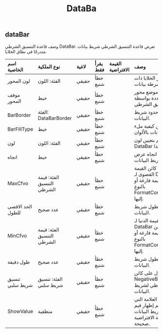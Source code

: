 ﻿---
title: DataBa
second_title: Aspose.Cells Cloud Documen
type: docs
url: /ar/specification/model/databar/
description: "Aspose.Cells مواصفات النموذج السحابي: DataBar. تعامل بسهولة مع Excel ومستندات جداول البيانات الأخرى التي تحتوي على ميزات مثل الفتح والتوليد والتحرير والتقسيم والدمج والمقارنة والتحويل"
weight: 50
---
## **dataBar**

 وصف قاعدة التنسيق الشرطي DataBar. تعرض قاعدة التنسيق الشرطي شريط بيانات متدرجًا في نطاق الخلايا.

| اسم الخاصية| نوع الملكية| لاغية| يقرأ فقط| القيمة الافتراضية| وصف|
|:- |:- |:- |:- |:- |:- |
| لون المحور| الفئة: اللون| حقيقي| خطأ شنيع|| الحصول على لون محور الخلايا ذات التنسيق الشرطي كأشرطة بيانات.|
| موقف المحور| خيط| حقيقي| خطأ شنيع|| الحصول على أو تعيين موضع محور أشرطة البيانات المحددة بواسطة قاعدة التنسيق الشرطي.|
| BarBorder| الفئة: DataBarBorder| حقيقي| خطأ شنيع||الحصول على كائن يحدد حدود شريط البيانات.|
| BarFillType| خيط| حقيقي| خطأ شنيع|| الحصول على أو تعيين كيفية ملء شريط البيانات بالألوان.|
| لون| الفئة: اللون| حقيقي| خطأ شنيع|| احصل على أو قم بتعيين لون DataBar هذا.|
| اتجاه| خيط| حقيقي| خطأ شنيع|| الحصول على أو تعيين اتجاه عرض شريط البيانات.|
| MaxCfvo| الفئة: قيمة التنسيق الشرطي| حقيقي| خطأ شنيع|| احصل على أو قم بتعيين كائن القيمة القصوى لـ DataBar. لا يمكن تعيين قيمة فارغة أو CFValueObject بالنوع FormatConditionValueType.Min إليها.|
| الحد الاقصى للطول| عدد صحيح| حقيقي| خطأ شنيع|| يمثل الحد الأقصى لطول شريط البيانات.|
| MinCfvo| الفئة: قيمة التنسيق الشرطي| حقيقي| خطأ شنيع|| احصل على كائن القيمة الدنيا لـ DataBar أو قم بتعيينه. لا يمكن تعيين قيمة فارغة أو CFValueObject بالنوع FormatConditionValueType.Max إليها.|
| طول دقيقة| عدد صحيح| حقيقي| خطأ شنيع|| يمثل الحد الأدنى لطول شريط البيانات.|
| تنسيق شريط سلبي| الفئة: تنسيق شريط سلبي| حقيقي| خطأ شنيع|| الحصول على كائن NegativeBarFormat المرتبط بقاعدة التنسيق الشرطي لشريط البيانات.|
| ShowValue| منطقية| حقيقي| خطأ شنيع|| احصل على أو قم بتعيين العلامة التي تشير إلى ما إذا كان سيتم إظهار قيم الخلايا التي تم تطبيق شريط البيانات عليها أم لا. القيمة الافتراضية صحيحة.|

